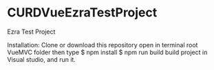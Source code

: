 # CURDVueEzraTestProject
Ezra Test Project

Installation:
Clone or download this repository
open in terminal root VueMVC folder then type
$ npm install
$ npm run build
build project in Visual studio, and run it.
